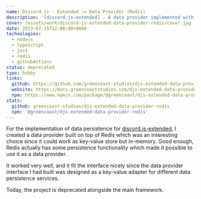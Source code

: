 ```yaml
---
name: Discord.js - Extended := Data Provider (Redis)
description: '[discord.js-extended] - A data provider implemented with Redis.'
cover: /assets/work/discord-js-extended-data-provider-redis/cover.jpg
date: 2023-07-15T12:00:00+0000
technologies:
  - nodejs
  - typescript
  - jest
  - redis
  - githubActions
status: deprecated
type: hobby
links:
  github: https://github.com/greencoast-studios/djs-extended-data-provider-redis
  website: https://docs.greencoaststudios.com/djs-extended-data-provider-redis/master/
  npm: https://www.npmjs.com/package/@greencoast/djs-extended-data-provider-redis
stats:
  github: greencoast-studios/djs-extended-data-provider-redis
  npm: '@greencoast/djs-extended-data-provider-redis'
---
```


For the implementation of data persistence for [discord.js-extended](.,/discord-js-extended), I created a data provider
built on top of Redis which was an interesting choice since it could work as key-value store but in-memory. Good enough,
Redis actually has some persistence functionality which made it possible to use it as a data provider.

It worked very well, and it fit the interface nicely since the data provider interface I had built was designed as a
key-value adapter for different data persistence services.

Today, the project is deprecated alongside the main framework.
